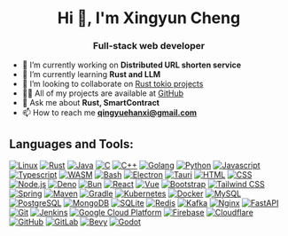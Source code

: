 <!--
**shiyoutaohua/shiyoutaohua** is a ✨ _special_ ✨ repository because its `README.md` (this file) appears on your GitHub profile.

Here are some ideas to get you started:

- 🔭 I’m currently working on ...
- 🌱 I’m currently learning ...
- 👯 I’m looking to collaborate on ...
- 🤔 I’m looking for help with ...
- 💬 Ask me about ...
- 📫 How to reach me: ...
- 😄 Pronouns: ...
- ⚡ Fun fact: ...
-->
<h1 align="center">Hi 👋, I'm Xingyun Cheng</h1>
<h3 align="center">Full-stack web developer</h3>

- 🔭 I’m currently working on **Distributed URL shorten service**
- 🌱 I’m currently learning **Rust and LLM**
- 👯 I’m looking to collaborate on [Rust tokio projects](https://github.com/shiyoutaohua)
- 👨‍💻 All of my projects are available at [GitHub](https://github.com/shiyoutaohua)
- 💬 Ask me about **Rust, SmartContract**
- 📫 How to reach me **qingyuehanxi@gmail.com**

<h2>Languages and Tools:</h2>
<div>
<div>
    <a style="display: inline-flex;" href="https://kernel.org">
        <img title="Linux" src="https://skillicons.dev/icons?i=linux" />
    </a>
    <a style="display: inline-flex;" href="https://www.rust-lang.org">
        <img title="Rust" src="https://skillicons.dev/icons?i=rust" />
    </a>
    <a style="display: inline-flex;" href="#">
        <img title="Java" src="https://skillicons.dev/icons?i=java" />
    </a>
    <a style="display: inline-flex;" href="#">
        <img title="C" src="https://skillicons.dev/icons?i=c" />
    </a>
    <a style="display: inline-flex;" href="#">
        <img title="C++" src="https://skillicons.dev/icons?i=cpp" />
    </a>
    <a style="display: inline-flex;" href="#">
        <img title="Golang" src="https://skillicons.dev/icons?i=golang" />
    </a>
    <a style="display: inline-flex;" href="#">
        <img title="Python" src="https://skillicons.dev/icons?i=python" />
    </a>
    <a style="display: inline-flex;" href="#">
        <img title="Javascript" src="https://skillicons.dev/icons?i=js" />
    </a>
    <a style="display: inline-flex;" href="#">
        <img title="Typescript" src="https://skillicons.dev/icons?i=ts" />
    </a>
    <a style="display: inline-flex;" href="#">
        <img title="WASM" src="https://skillicons.dev/icons?i=wasm" />
    </a>
    <a style="display: inline-flex;" href="#">
        <img title="Bash" src="https://skillicons.dev/icons?i=bash" />
    </a>
    <a style="display: inline-flex;" href="#">
        <img title="Electron" src="https://skillicons.dev/icons?i=electron" />
    </a>
    <a style="display: inline-flex;" href="#">
        <img title="Tauri" src="https://skillicons.dev/icons?i=tauri" />
    </a>
    <a style="display: inline-flex;" href="#">
        <img title="HTML" src="https://skillicons.dev/icons?i=html" />
    </a>
    <a style="display: inline-flex;" href="#">
        <img title="CSS" src="https://skillicons.dev/icons?i=css" />
    </a>
    <a style="display: inline-flex;" href="#">
        <img title="Node.js" src="https://skillicons.dev/icons?i=nodejs" />
    </a>
    <a style="display: inline-flex;" href="#">
        <img title="Deno" src="https://skillicons.dev/icons?i=deno" />
    </a>
    <a style="display: inline-flex;" href="#">
        <img title="Bun" src="https://skillicons.dev/icons?i=bun" />
    </a>
    <a style="display: inline-flex;" href="#">
        <img title="React" src="https://skillicons.dev/icons?i=react" />
    </a>
    <a style="display: inline-flex;" href="#">
        <img title="Vue" src="https://skillicons.dev/icons?i=vue" />
    </a>
    <a style="display: inline-flex;" href="#">
        <img title="Bootstrap" src="https://skillicons.dev/icons?i=bootstrap" />
    </a>
    <a style="display: inline-flex;" href="#">
        <img title="Tailwind CSS" src="https://skillicons.dev/icons?i=tailwind" />
    </a>
    <a style="display: inline-flex;" href="#">
        <img title="Spring" src="https://skillicons.dev/icons?i=spring" />
    </a>
    <a style="display: inline-flex;" href="#">
        <img title="Maven" src="https://skillicons.dev/icons?i=maven" />
    </a>
    <a style="display: inline-flex;" href="#">
        <img title="Gradle" src="https://skillicons.dev/icons?i=gradle" />
    </a>
    <a style="display: inline-flex;" href="#">
        <img title="Kubernetes" src="https://skillicons.dev/icons?i=k8s" />
    </a>
    <a style="display: inline-flex;" href="#">
        <img title="Docker" src="https://skillicons.dev/icons?i=docker" />
    </a>
    <a style="display: inline-flex;" href="#">
        <img title="MySQL" src="https://skillicons.dev/icons?i=mysql" />
    </a>
    <a style="display: inline-flex;" href="#">
        <img title="PostgreSQL" src="https://skillicons.dev/icons?i=postgresql" />
    </a>
    <a style="display: inline-flex;" href="#">
        <img title="MongoDB" src="https://skillicons.dev/icons?i=mongodb" />
    </a>
    <a style="display: inline-flex;" href="#">
        <img title="SQLite" src="https://skillicons.dev/icons?i=sqlite" />
    </a>
    <a style="display: inline-flex;" href="#">
        <img title="Redis" src="https://skillicons.dev/icons?i=redis" />
    </a>
    <a style="display: inline-flex;" href="#">
        <img title="Kafka" src="https://skillicons.dev/icons?i=kafka" />
    </a>
    <a style="display: inline-flex;" href="#">
        <img title="Nginx" src="https://skillicons.dev/icons?i=nginx" />
    </a>
    <a style="display: inline-flex;" href="#">
        <img title="FastAPI" src="https://skillicons.dev/icons?i=fastapi" />
    </a>
    <a style="display: inline-flex;" href="#">
        <img title="Git" src="https://skillicons.dev/icons?i=git" />
    </a>
    <a style="display: inline-flex;" href="#">
        <img title="Jenkins" src="https://skillicons.dev/icons?i=jenkins" />
    </a>
    <a style="display: inline-flex;" href="#">
        <img title="Google Cloud Platform" src="https://skillicons.dev/icons?i=gcp" />
    </a>
    <a style="display: inline-flex;" href="#">
        <img title="Firebase" src="https://skillicons.dev/icons?i=firebase" />
    </a>
    <a style="display: inline-flex;" href="#">
        <img title="Cloudflare" src="https://skillicons.dev/icons?i=cloudflare" />
    </a>
    <a style="display: inline-flex;" href="#">
        <img title="GitHub" src="https://skillicons.dev/icons?i=github" />
    </a>
    <a style="display: inline-flex;" href="#">
        <img title="GitLab" src="https://skillicons.dev/icons?i=gitlab" />
    </a>
    <a style="display: inline-flex;" href="https://bevy.org/">
        <img title="Bevy" src="https://skillicons.dev/icons?i=bevy" />
    </a>
    <a style="display: inline-flex;" href="https://godotengine.org">
        <img title="Godot" src="https://skillicons.dev/icons?i=godot" />
    </a>
</div>
</div>
